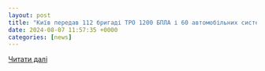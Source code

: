 ```yaml
---
layout: post
title: "Київ передав 112 бригаді ТРО 1200 БПЛА і 60 автомобільних систем РЕБ - Кличко"
date: 2024-08-07 11:57:35 +0000
categories: [news]
---
```


[Читати далі](https://interfax.com.ua/news/general/1005407.html)
